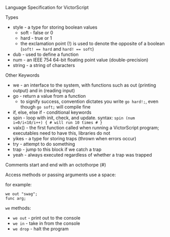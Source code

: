 Language Specification for VictorScript

Types
* style - a type for storing boolean values
  * soft - false or 0
  * hard - true or 1
  * the exclamation point (!) is used to denote the opposite of a boolean (`soft! == hard` and `hard! == soft`)
* dub - used to define a function
* num - an IEEE 754 64-bit floating point value (double-precision)
* string - a string of characters

Other Keywords
* we - an interface to the system, with functions such as out (printing output) and in (reading input)
* go - return a value from a function
  * to signify success, convention dictates you write `go hard!;`, even though `go soft;` will compile fine 
* if, else, else if - conditional keywords
* spin - loop with init, check, and update. syntax: `spin (num i=0/i<10/i++) { # will run 10 times # }`  
* valx() - the first function called when running a VictorScript program; executables need to have this, libraries do not
* yikes - a type for storing traps (thrown when errors occur)
* try - attempt to do something
* trap - jump to this block if we catch a trap
* yeah - always executed regardless of whether a trap was trapped

Comments start and end with an octothorpe (#)

Access methods or passing arguments use a space:

for example:
```
we out "swag";
func arg;
```

`we` methods:
* `we out` - print out to the console
* `we in` - take in from the console
* `we drop` - halt the program 

